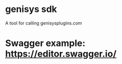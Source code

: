 # genisys sdk

A tool for calling genisysplugins.com

# Swagger example: https://editor.swagger.io/
